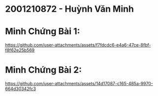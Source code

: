 # 2001210872 - Huỳnh Văn Minh

# Minh Chứng Bài 1:

https://github.com/user-attachments/assets/f7fdcdc6-e4a6-47ce-8fbf-f8f62e25b569

# Minh Chứng Bài 2:

https://github.com/user-attachments/assets/14d17087-c165-485a-9970-664d30342fc3

